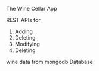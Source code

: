 The Wine Cellar App

REST APIs for

1. Adding
2. Deleting
3. Modifying
4. Deleting

wine data from mongodb Database
